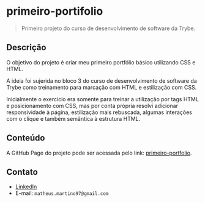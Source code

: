 # primeiro-portifolio
>Primeiro projeto do curso de desenvolvimento de software da Trybe.

## Descrição
O objetivo do projeto é criar meu primeiro portfólio básico utilizando CSS e HTML. 

A ideia foi sujerida no bloco 3 do curso de desenvolvimento de software da Trybe como treinamento para marcação com HTML e estilização com CSS.

Inicialmente o exercício era somente para treinar a utilização por tags HTML e posicionamento com CSS, mas por conta própria resolvi adicionar responsividade à página, estilização mais rebuscada, algumas interações com o clique e também semântica à estrutura HTML.

## Conteúdo
A GitHub Page do projeto pode ser acessada pelo link: [primeiro-portfolio](https://matheusmartino97.github.io/primeiro-portifolio/).

## Contato
* [LinkedIn](https://www.linkedin.com/in/matheus-martino/)
* E-mail: `matheus.martino97@gmail.com`
